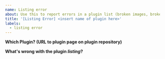 ```yaml
---
name: Listing error
about: Use this to report errors in a plugin list (broken images, broken links, incorrect compatibility information, NOT BUGS IN THE PLUGIN)
title: '[Listing Error] <insert name of plugin here>'
labels:
  - listing error
---
```


<!--
DO NOT USE THIS TO REPORT BUGS ON REGISTERED PLUGINS.

Those need to be reported to the respective plugin authors in their bug trackers. We can
do nothing about them here!
-->

**Which Plugin? (URL to plugin page on plugin repository)**

**What's wrong with the plugin *listing*?**